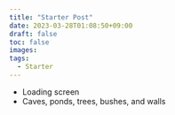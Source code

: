 ```yaml
---
title: "Starter Post"
date: 2023-03-28T01:08:50+09:00
draft: false
toc: false
images:
tags: 
  - Starter
---
```


- Loading screen
- Caves, ponds, trees, bushes, and walls